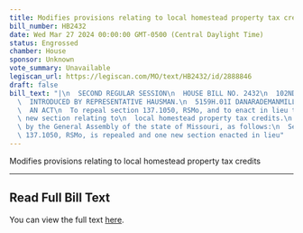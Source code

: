 ```yaml
---
title: Modifies provisions relating to local homestead property tax credits
bill_number: HB2432
date: Wed Mar 27 2024 00:00:00 GMT-0500 (Central Daylight Time)
status: Engrossed
chamber: House
sponsor: Unknown
vote_summary: Unavailable
legiscan_url: https://legiscan.com/MO/text/HB2432/id/2888846
draft: false
bill_text: "|\n  SECOND REGULAR SESSION\n  HOUSE BILL NO. 2432\n  102ND GENERAL ASSEMBLY\n\
  \  INTRODUCED BY REPRESENTATIVE HAUSMAN.\n  5159H.01I DANARADEMANMILLER,ChiefClerk\n\
  \  AN ACT\n  To repeal section 137.1050, RSMo, and to enact in lieu thereof one\
  \ new section relating to\n  local homestead property tax credits.\n  Be it enacted\
  \ by the General Assembly of the state of Missouri, as follows:\n  Section A. Section\
  \ 137.1050, RSMo, is repealed and one new section enacted in lieu"
---
```

Modifies provisions relating to local homestead property tax credits

---

## Read Full Bill Text

You can view the full text [here](https://legiscan.com/MO/text/HB2432/id/2888846).
